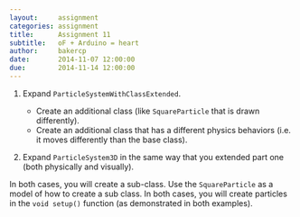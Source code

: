 ```yaml
---
layout:     assignment
categories: assignment
title:      Assignment 11
subtitle:   oF + Arduino = heart
author:     bakercp
date:       2014-11-07 12:00:00
due:        2014-11-14 12:00:00
---
```


1. Expand `ParticleSystemWithClassExtended`.
    - Create an additional class (like `SquareParticle` that is drawn differently).
    - Create an additional class that has a different physics behaviors (i.e. it moves differently than the base class).

2. Expand `ParticleSystem3D` in the same way that you extended part one (both physically and visually).

In both cases, you will create a sub-class.  Use the `SquareParticle` as a model of how to create a sub class.  In both cases, you will create particles in the `void setup()` function (as demonstrated in both examples).